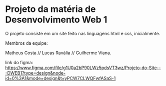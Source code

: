 # Projeto da matéria de Desenvolvimento Web 1
 O projeto consiste em um site feito nas linguagens html e css, inicialmente.

Membros da equipe:

Matheus Costa // 
Lucas Ravália //
Guilherme Viana.

link do figma: https://www.figma.com/file/g1U0a2bP90LWz5pdsVT3wz/Projeto-do-Site---DWEB1?type=design&node-id=0%3A1&mode=design&t=yPCW7CLWQFwfASaS-1